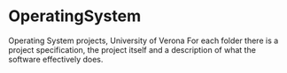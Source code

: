 # OperatingSystem
Operating System projects, University of Verona
For each folder there is a project specification, the project itself and a description of what the software effectively does.  
